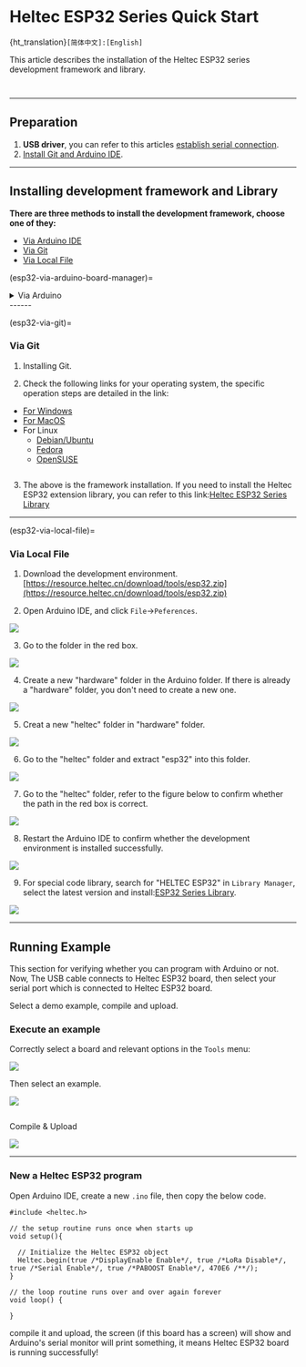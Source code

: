 # Heltec ESP32 Series Quick Start
{ht_translation}`[简体中文]:[English]`

This article describes the installation of the Heltec ESP32 series development framework and library.

``` {tip} LoRaWAN related code has been stripped since version 3.0.0. Heltec ESP32 framework only contains the basic code now, For the special ESP32 codes, For example, LoRa/LoRaWAN related, display function related, factory test code, etc. please install [Heltec ESP32 Series Library](https://github.com/HelTecAutomation/Heltec_ESP32), In this topic, we'll also explain how to install the library.
```

``` {warning} Framework v3.0.0 and Library v2.0.0 are updated together, Older frameworks and libraries are no longer applicable to the new ones.
```

------

## Preparation
1. **USB driver**, you can refer to this articles [establish serial connection](https://docs.heltec.org/general/establish_serial_connection.html).
2. [Install Git and Arduino IDE](https://docs.heltec.org/general/how_to_install_git_and_arduino.html).

------

## Installing development framework and Library
**There are three methods to install the development framework, choose one of they:**

- [Via Arduino IDE](esp32-via-arduino-board-manager)
- [Via Git](esp32-via-git)
- [Via Local File](esp32-via-local-file)

(esp32-via-arduino-board-manager)=

<details>
  <summary>Via Arduino</summary>

  ### Via Arduino IDE
  #### Install Framework
  1. Open Arduino IDE, and click `File`->`Peferences`.

  ![](img/quick_start/01.png)

  ![](img/quick_start/02.png)

  2. **Input the last ESP32 package URL:** [https://resource.heltec.cn/download/package_heltec_esp32_index.json](https://resource.heltec.cn/download/package_heltec_esp32_index.json)

  ![](img/quick_start/03.png)

  3. Click on the `Boards Manager` icon on the left side, and enter "**heltec esp32**" in the search box that pops up, then select the latest version and click `INSTALL`	.

  ![](img/quick_start/05.png)

#### Install Heltec Esp32 Library

  Click on the `Library Manager` icon on the left side, search for "HELTEC ESP32", select the latest version and install

  ![](img/quick_start/lib.png)

</details>
------

(esp32-via-git)=

### Via Git

1. Installing Git.

2. Check the following links for your operating system, the specific operation steps are detailed in the link:
- [For Windows](https://github.com/Heltec-Aaron-Lee/WiFi_Kit_series/blob/master/InstallGuide/windows.md)
- [For MacOS](https://github.com/Heltec-Aaron-Lee/WiFi_Kit_series/blob/master/InstallGuide/mac.md)
- For Linux
  - [Debian/Ubuntu](https://github.com/Heltec-Aaron-Lee/WiFi_Kit_series/blob/master/InstallGuide/debian_ubuntu.md)
  - [Fedora](https://github.com/Heltec-Aaron-Lee/WiFi_Kit_series/blob/master/InstallGuide/fedora.md)
  - [OpenSUSE](https://github.com/Heltec-Aaron-Lee/WiFi_Kit_series/blob/master/InstallGuide/opensuse.md)

``` {TIP} After obtaining updates through "git pull", please execute "get. exe" under the path of "Arduino\hardware\heltec\esp32\tools" to obtain the latest compilation tool.
```

3. The above is the framework installation. If you need to install the Heltec ESP32 extension library, you can refer to this link:[Heltec ESP32 Series Library](https://github.com/HelTecAutomation/Heltec_ESP32)

------

(esp32-via-local-file)=

### Via Local File
1. Download the development environment. [https://resource.heltec.cn/download/tools/esp32.zip](https://resource.heltec.cn/download/tools/esp32.zip)

2. Open Arduino IDE, and click `File`->`Peferences`.

![](img/quick_start/01.png)

3. Go to the folder in the red box.

![](img/quick_start/16.png)

4. Create a new "hardware" folder in the Arduino folder. If there is already a "hardware" folder, you don't need to create a new one.

![](img/quick_start/17.png)

5. Creat a new "heltec" folder in "hardware" folder.

![](img/quick_start/heltecfolder.png)

6. Go to the "heltec" folder and extract "esp32" into this folder.

![](img/quick_start/18.png)

7. Go to the "heltec" folder, refer to the figure below to confirm whether the path in the red box is correct.

![](img/quick_start/19.png)

8. Restart the Arduino IDE to confirm whether the development environment is installed successfully.

![](img/quick_start/20.png)

9. For special code library, search for "HELTEC ESP32" in `Library Manager`, select the latest version and install:[ESP32 Series Library](https://github.com/HelTecAutomation/Heltec_ESP32). 

![](img/quick_start/lib.png)

------

## Running Example

This section for verifying whether you can program with Arduino or not. Now, The USB cable connects to Heltec ESP32 board, then select your serial port which is connected to Heltec ESP32 board.

Select a demo example, compile and upload.

### Execute an example 
Correctly select a board and relevant options in the `Tools` menu:

![](img/quick_start/08.png)

Then select an example.

![](img/quick_start/09.jpg)

``` {Tip} To execute the code in a library, you need to mouse over, scroll down, find the library, and find the code in it.

```

Compile & Upload

![](img/quick_start/10.png)

------

### New a Heltec ESP32 program
Open Arduino IDE, create a new  `.ino` file, then copy the below code.

```arduino
#include <heltec.h>

// the setup routine runs once when starts up
void setup(){

  // Initialize the Heltec ESP32 object
  Heltec.begin(true /*DisplayEnable Enable*/, true /*LoRa Disable*/, true /*Serial Enable*/, true /*PABOOST Enable*/, 470E6 /**/);
}

// the loop routine runs over and over again forever
void loop() {

}
```

compile it and upload, the  screen (if this board has a screen) will show and Arduino's serial monitor will print something, it means Heltec ESP32 board is running successfully!

